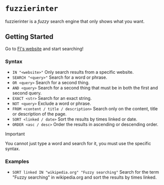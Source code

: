 # `fuzzierinter`

fuzzierinter is a *fuzzy* search engine that only shows what you want.

## Getting Started

Go to [FI's website](https://mariluski23.github.io/fuzzierinter/) and start searching!

### Syntax

- `IN "<website>"` Only search results from a specific website.
- `SEARCH "<query>"` Search for a word or phrase.
- `OR <query>` Search for a second thing.
- `AND <query>` Search for a second thing that must be in both the first and second query.
- `EXACT <str>` Search for an exact string.
- `NOT <query>` Exclude a word or phrase.
- `FROM <content / title / description>` Search only on the content, title or description of the page.
- `SORT <linked / date>` Sort the results by times linked or date.
- `ORDER <asc / desc>` Order the results in ascending or descending order.

> [!IMPORTANT]
> You cannot just type a word and search for it, you must use the specific syntax.

### Examples

- `SORT linked IN "wikipedia.org" "Fuzzy searching"` Search for the term "Fuzzy searching" in wikipedia.org and sort the results by times linked.